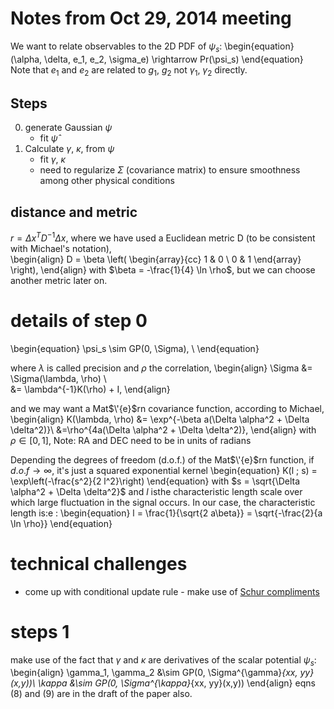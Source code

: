 # Notes from Oct 29, 2014 meeting
We want to relate observables to the 2D PDF of $\psi_s$:
\begin{equation}
(\alpha, \delta, e_1, e_2, \sigma_e) \rightarrow Pr(\psi_s) 
\end{equation}
Note that $e_1$ and $e_2$ are related to $g_1$, $g_2$ not $\gamma_1$,
$\gamma_2$ directly.

## Steps
0. generate Gaussian $\psi$ 
	* fit $\hat{\psi}$
1. Calculate $\gamma$, $\kappa$, from $\psi$
	* fit $\gamma$, $\kappa$
	* need to regularize $\Sigma$ (covariance
	matrix) to ensure smoothness among other physical conditions  

## distance and metric 
$r = \Delta x^T D^{-1} \Delta x$, 
where we have used a Euclidean metric D (to be consistent with Michael's
notation),  
\begin{align}
D = \beta \left(
\begin{array}{cc}
1 & 0 \\
0 & 1 
\end{array}
\right),
\end{align}
with $\beta = -\frac{1}{4} \ln \rho$, but we can choose another metric
later on.


# details of step 0 
\begin{equation} 
\psi_s \sim GP(0, \Sigma), \\
\end{equation}

where $\lambda$ is called precision and $\rho$ the correlation, 
\begin{align}
\Sigma &= \Sigma(\lambda, \rho) \\  
&= \lambda^{-1}K(\rho) + I,
\end{align} 

and we may want a Mat$\'{e}$rn covariance function,
according to Michael,
\begin{align}
K(\lambda, \rho) &= \exp^{-\beta a(\Delta \alpha^2 + \Delta \delta^2)}\\
&=\rho^{4a(\Delta \alpha^2 + \Delta \delta^2)},
\end{align}
with $\rho \in [0, 1]$, 
Note: RA and DEC need to be in units of radians  

Depending the degrees of freedom (d.o.f.) of the Mat$\'{e}$rn function, if 
$d.o.f \rightarrow \infty$, it's just a squared exponential kernel 
\begin{equation}
K(l ; s) = \exp\left(-\frac{s^2}{2 l^2}\right)
\end{equation}
with $s = \sqrt{\Delta \alpha^2 + \Delta \delta^2}$ and $l$ isthe
characteristic length scale over which large fluctuation in the signal occurs.
In our case, the characteristic length is:e
: 
\begin{equation}
l = \frac{1}{\sqrt{2 a\beta}} = \sqrt{-\frac{2}{a \ln \rho}} 
\end{equation}

# technical challenges 
* come up with conditional update rule - make use of [Schur compliments](http://en.wikipedia.org/wiki/Schur_complement)  

# steps 1  
make use of the fact that $\gamma$ and $\kappa$ are derivatives of the
scalar potential $\psi_s$:
\begin{align}
\gamma_1, \gamma_2 &\sim GP(0, \Sigma^{\gamma}_{xx, yy}(x,y))\\
\kappa &\sim GP(0, \Sigma^{\kappa}_{xx, yy}(x,y))
\end{align}
eqns (8) and (9) are in the draft of the paper also.
